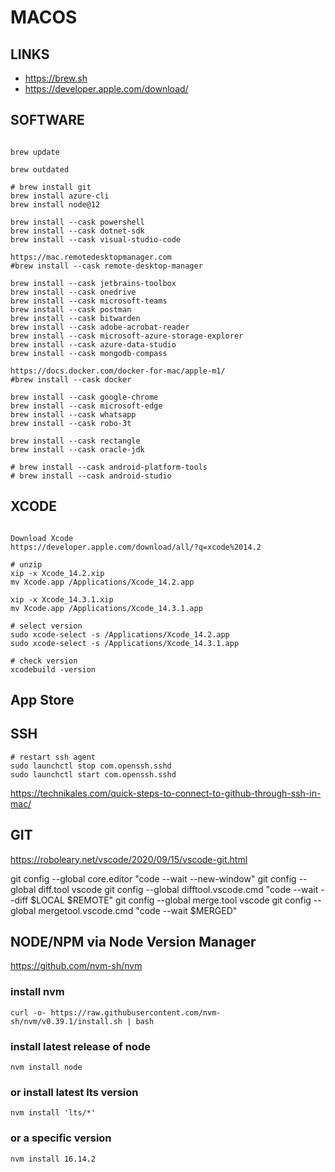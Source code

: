 # MACOS

## LINKS

- https://brew.sh
- https://developer.apple.com/download/

## SOFTWARE

```

brew update 

brew outdated

# brew install git
brew install azure-cli
brew install node@12

brew install --cask powershell
brew install --cask dotnet-sdk
brew install --cask visual-studio-code

https://mac.remotedesktopmanager.com
#brew install --cask remote-desktop-manager

brew install --cask jetbrains-toolbox
brew install --cask onedrive
brew install --cask microsoft-teams
brew install --cask postman
brew install --cask bitwarden
brew install --cask adobe-acrobat-reader
brew install --cask microsoft-azure-storage-explorer
brew install --cask azure-data-studio
brew install --cask mongodb-compass

https://docs.docker.com/docker-for-mac/apple-m1/
#brew install --cask docker

brew install --cask google-chrome
brew install --cask microsoft-edge
brew install --cask whatsapp
brew install --cask robo-3t

brew install --cask rectangle
brew install --cask oracle-jdk

# brew install --cask android-platform-tools
# brew install --cask android-studio

```


## XCODE

```

Download Xcode
https://developer.apple.com/download/all/?q=xcode%2014.2

# unzip
xip -x Xcode_14.2.xip
mv Xcode.app /Applications/Xcode_14.2.app

xip -x Xcode_14.3.1.xip
mv Xcode.app /Applications/Xcode_14.3.1.app

# select version
sudo xcode-select -s /Applications/Xcode_14.2.app
sudo xcode-select -s /Applications/Xcode_14.3.1.app

# check version
xcodebuild -version

```

## App Store



## SSH

```
# restart ssh agent
sudo launchctl stop com.openssh.sshd
sudo launchctl start com.openssh.sshd
```

https://technikales.com/quick-steps-to-connect-to-github-through-ssh-in-mac/


## GIT

https://roboleary.net/vscode/2020/09/15/vscode-git.html

git config --global core.editor "code --wait --new-window"
git config --global diff.tool vscode
git config --global difftool.vscode.cmd "code --wait --diff $LOCAL $REMOTE"
git config --global merge.tool vscode
git config --global mergetool.vscode.cmd "code --wait $MERGED"


## NODE/NPM via Node Version Manager

https://github.com/nvm-sh/nvm

### install nvm
```
curl -o- https://raw.githubusercontent.com/nvm-sh/nvm/v0.39.1/install.sh | bash
```

### install latest release of node

```
nvm install node
```

### or install latest lts version

```
nvm install 'lts/*'
```

### or a specific version

```
nvm install 16.14.2
```
